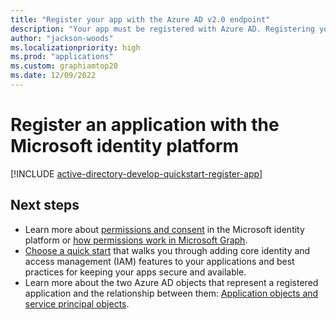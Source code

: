 ```yaml
---
title: "Register your app with the Azure AD v2.0 endpoint"
description: "Your app must be registered with Azure AD. Registering your app establishes a unique application ID and other values that your app uses to authenticate with Azure AD and get tokens."
author: "jackson-woods"
ms.localizationpriority: high
ms.prod: "applications"
ms.custom: graphiamtop20
ms.date: 12/09/2022
---
```


# Register an application with the Microsoft identity platform

[!INCLUDE [active-directory-develop-quickstart-register-app](includes/active-directory-develop-quickstart-register-app.md)]

## Next steps

- Learn more about [permissions and consent](/azure/active-directory/develop/v2-permissions-and-consent) in the Microsoft identity platform or [how permissions work in Microsoft Graph](permissions-overview.md).
- [Choose a quick start](/azure/active-directory/develop/#get-started) that walks you through adding core identity and access management (IAM) features to your applications and best practices for keeping your apps secure and available.
- Learn more about the two Azure AD objects that represent a registered application and the relationship between them: [Application objects and service principal objects](/azure/active-directory/develop/app-objects-and-service-principals).
